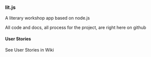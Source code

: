 ### lit.js

A literary workshop app based on node.js

All code and docs, all process for the project, are right here on github

#### User Stories

See User Stories in Wiki
